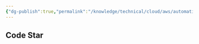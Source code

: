 ```yaml
---
{"dg-publish":true,"permalink":"/knowledge/technical/cloud/aws/automation/","noteIcon":""}
---
```


## Code Star

